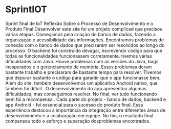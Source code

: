# SprintIOT
Sprint final de IoT
Reflexão Sobre o Processo de Desenvolvimento e o Produto Final
Desenvolver este site foi um projeto complicad que precisou várias etapas. Começamos pela criação do banco de dados, fazendo a organização e acessibilidade das informações. Encontramos problemas de conexão com o banco de dados que precisaram ser resolvidos ao longo do processo. O backend foi construído devagar, escrevendo código para que todas as funcionalidades funcionassem corretamente.
tivemos várias dificuldades com Java. Houve problemas com as versões do Java, bugs inesperados e o gerenciamento de memória. Esses problemas deram bastante trabalho e precisaram de bastante tempo para resolver. Tivemos que depurar bastante o código para garantir que o app funcionasse bem. 
Além do site, também desenvolvemos um aplicativo Android nativo, que também foi difícil .
O desenvolvimento do app apresentou algumas dificuldades, mas conseguimos resolver. No final, ver tudo funcionando bem foi a recompensa . Cada parte do projeto - banco de dados, backend e app Android - foi essencial para o sucesso do produto final.
Essa experiência destacou a importância da integração entre diferentes áreas de desenvolvimento e a colaboração em equipe. No fim, o resultado final compensou todo o esforço e superação dosproblemas encontrados.
